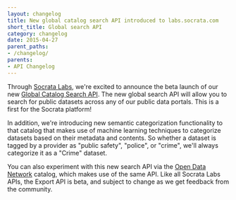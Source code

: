 ```yaml
---
layout: changelog
title: New global catalog search API introduced to labs.socrata.com
short_title: Global search API
category: changelog
date: 2015-04-27
parent_paths: 
- /changelog/
parents: 
- API Changelog
---
```


Through [Socrata Labs](http://labs.socrata.com), we're excited to announce the beta launch of our new [Global Catalog Search API](http://labs.socrata.com/docs/search.html). The new global search API will allow you to search for public datasets across any of our public data portals. This is a first for the Socrata platform!

In addition, we're introducing new semantic categorization functionality to that catalog that makes use of machine learning techniques to categorize datasets based on their metadata and contents. So whether a dataset is tagged by a provider as "public safety", "police", or "crime", we'll always categorize it as a "Crime" dataset.

You can also experiment with this new search API via the [Open Data Network](http://www.opendatanetwork.com) catalog, which makes use of the same API. Like all Socrata Labs APIs, the Export API is beta, and subject to change as we get feedback from the community.
